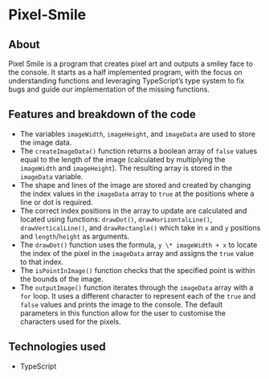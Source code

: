 # Pixel-Smile

## About

Pixel Smile is a program that creates pixel art and outputs a smiley face to the console. It starts as a half implemented program, with the focus on understanding functions and leveraging TypeScript’s type system to fix bugs and guide our implementation of the missing functions.

## Features and breakdown of the code

- The variables `imageWidth`, `imageHeight`, and `imageData` are used to store the image data.
- The `createImageData()` function returns a boolean array of `false` values equal to the length of the image (calculated by multiplying the `imageWidth` and `imageHeight`). The resulting array is stored in the `imageData` variable.
- The shape and lines of the image are stored and created by changing the index values in the `imageData` array to `true` at the positions where a line or dot is required.
- The correct index positions in the array to update are calculated and located using functions: `drawDot()`, `drawHorizontalLine()`, `drawVerticalLine()`, and `drawRectangle()` which take in `x` and `y` positions and `length`/`height` as arguments.
- The `drawDot()` function uses the formula, `y \* imageWidth + x` to locate the index of the pixel in the `imageData` array and assigns the `true` value to that index.
- The `isPointInImage()` function checks that the specified point is within the bounds of the image.
- The `outputImage()` function iterates through the `imageData` array with a `for` loop. It uses a different character to represent each of the `true` and `false` values and prints the image to the console. The default parameters in this function allow for the user to customise the characters used for the pixels.

## Technologies used

- TypeScript
